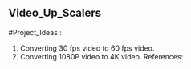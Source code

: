 ## Video_Up_Scalers
#Project_Ideas : 
1. Converting 30 fps video to 60 fps video.
2. Converting 1080P video to 4K video.
References:
